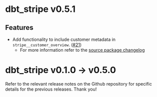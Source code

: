 # dbt_stripe v0.5.1

## Features
- Add functionality to include customer metadata in `stripe__customer_overview`. ([#21](https://github.com/fivetran/dbt_stripe/pull/21))
    - For more information refer to the [source package changelog](https://github.com/fivetran/dbt_stripe_source/blob/main/CHANGELOG.md})

# dbt_stripe v0.1.0 -> v0.5.0
Refer to the relevant release notes on the Github repository for specific details for the previous releases. Thank you!
